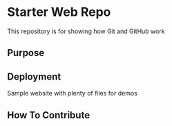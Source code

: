 # Starter Web Repo

This repository is for showing how Git and GitHub work

## Purpose

## Deployment


Sample website with plenty of files for demos

## How To Contribute
